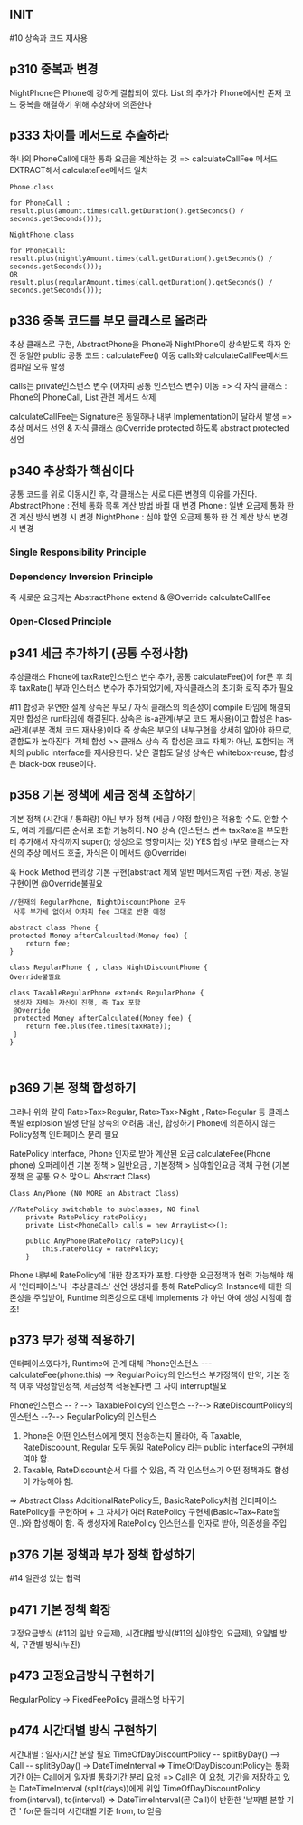 ## INIT
#10 상속과 코드 재사용
## p310 중복과 변경
NightPhone은 Phone에 강하게 결합되어 있다. 
List<PhoneCall> 의 추가가 Phone에서만 존재
코드 중복을 해결하기 위해 추상화에 의존한다 

## p333 차이를 메서드로 추출하라
하나의 PhoneCall에 대한 통화 요금을 계산하는 것 
=> calculateCallFee 메서드 EXTRACT해서 calculateFee메서드 일치
```
Phone.class

for PhoneCall :
result.plus(amount.times(call.getDuration().getSeconds() / seconds.getSeconds()));

NightPhone.class

for PhoneCall:
result.plus(nightlyAmount.times(call.getDuration().getSeconds() / seconds.getSeconds()));
OR
result.plus(regularAmount.times(call.getDuration().getSeconds() / seconds.getSeconds()));

```
## p336 중복 코드를 부모 클래스로 올려라 
추상 클래스로 구현, AbstractPhone을 Phone과 NightPhone이 상속받도록 하자
완전 동일한 public 공통 코드 : calculateFee() 이동
calls와 calculateCallFee메서드 컴파일 오류 발생

calls는 private인스턴스 변수 (어차피 공통 인스턴스 변수) 이동
=> 각 자식 클래스 : Phone의 PhoneCall, List<PhoneCall> 관련 메서드 삭제

calculateCallFee는 Signature은 동일하나 내부 Implementation이 달라서 발생 
 => 추상 메서드 선언 & 자식 클래스 @Override protected 하도록 abstract protected 선언 

## p340 추상화가 핵심이다
공통 코드를 위로 이동시킨 후, 각 클래스는 서로 다른 변경의 이유를 가진다.
AbstractPhone : 전체 통화 목록 계산 방법 바뀔 때 변경 
Phone : 일반 요금제 통화 한 건 계산 방식 변경 시 변경 
NightPhone : 심야 할인 요금제 통화 한 건 계산 방식 변경 시 변경 

### Single Responsibility Principle
### Dependency Inversion Principle 
즉 새로운 요금제는 AbstractPhone extend & @Override calculateCallFee 
### Open-Closed Principle

## p341 세금 추가하기 (공통 수정사항)
추상클래스 Phone에 taxRate인스턴스 변수 추가, 공통 calculateFee()에 for문 후 최후 taxRate() 부과
인스터스 변수가 추가되었기에, 자식클래스의 초기화 로직 추가 필요

#11 합성과 유연한 설계 
상속은 부모 / 자식 클래스의 의존성이 compile 타임에 해결되지만 
합성은 run타임에 해결된다. 상속은 is-a관계(부모 코드 재사용)이고 합성은 has-a관계(부분 객체 코드 재사용)이다
즉 상속은 부모의 내부구현을 상세히 알아야 하므로, 결합도가 높아진다. 객체 합성 >> 클래스 상속 
즉 합성은 코드 자체가 아닌, 포함되는 객체의 public interface를 재사용한다. 낮은 결합도 달성 
상속은 whitebox-reuse, 합성은 black-box reuse이다. 

## p358 기본 정책에 세금 정책 조합하기
기본 정책 (시간대 / 통화량) 아닌 부가 정책 (세금 / 약정 할인)은 적용할 수도, 안할 수도, 여러 개를/다른 순서로 조합 가능하다.
NO 상속 (인스턴스 변수 taxRate을 부모한테 추가해서 자식까지 super(); 생성으로 영향미치는 것)
YES 합성 (부모 클래스는 자신의 추상 메서드 호출, 자식은 이 메서드 @Override) 

훅 Hook Method 편의상 기본 구현(abstract 제외 일반 메서드처럼 구현) 제공, 동일 구현이면 @Override불필요
```
//현재의 RegularPhone, NightDiscountPhone 모두 
 사후 부가세 없어서 어차피 fee 그대로 반환 예정 

abstract class Phone {
protected Money afterCalcualted(Money fee) {
    return fee;
}

class RegularPhone { , class NightDiscountPhone { 
Override불필요 

class TaxableRegularPhone extends RegularPhone { 
 생성자 자체는 자신이 진행, 즉 Tax 포함 
 @Override 
 protected Money afterCalculated(Money fee) {
    return fee.plus(fee.times(taxRate));
 }
}



```
## p369 기본 정책 합성하기 
그러나 위와 같이 Rate>Tax>Regular, Rate>Tax>Night , Rate>Regular 등 클래스폭발 explosion 발생
단일 상속의 어려움 대신, 합성하기 Phone에 의존하지 않는 Policy정책 인터페이스 분리 필요 

RatePolicy Interface, Phone 인자로 받아 계산된 요금 calculateFee(Phone phone) 오퍼레이션
기본 정책 > 일반요금 , 기본정책 > 심야할인요금 객체 구현 (기본정책 은 공통 요소 많으니 Abstract Class)

```
Class AnyPhone (NO MORE an Abstract Class)

//RatePolicy switchable to subclasses, NO final
    private RatePolicy ratePolicy;
    private List<PhoneCall> calls = new ArrayList<>();

    public AnyPhone(RatePolicy ratePolicy){
        this.ratePolicy = ratePolicy;
    }
```
Phone 내부에 RatePolicy에 대한 참조자가 포함. 다양한 요금정책과 협력 가능해야 해서 '인터페이스'나 '추상클래스' 선언
생성자를 통해 RatePolicy의 Instance에 대한 의존성을 주입받아, Runtime 의존성으로 대체 
Implements 가 아닌 아예 생성 시점에 참조! 

## p373 부가 정책 적용하기
인터페이스였다가, Runtime에 관계 대체
  Phone인스턴스  --- calculateFee(phone:this) --> RegularPolicy의 인스턴스
부가정책이 만약, 기본 정책 이후 약정할인정책, 세금정책 적용된다면 그 사이 interrupt필요

  Phone인스턴스 -- ? --> TaxablePolicy의 인스턴스 --?--> RateDiscountPolicy의 인스턴스 
    --?--> RegularPolicy의 인스턴스

1) Phone은 어떤 인스턴스에게 멧지 전송하는지 몰라야, 즉 Taxable, RateDiscoount, Regular 
   모두 동일 RatePolicy 라는 public interface의 구현체여야 함.
2) Taxable, RateDiscount순서 다를 수 있음, 즉 각 인스턴스가 어떤 정책과도 합성이 가능해야 함. 

=> Abstract Class AdditionalRatePolicy도, BasicRatePolicy처럼
인터페이스 RatePolicy를 구현하며 + 그 자체가 여러 RatePolicy 구현체(Basic~Tax~Rate할인..)와 합성해야 함.
즉 생성자에 RatePolicy 인스턴스를 인자로 받아, 의존성을 주입 

## p376 기본 정책과 부가 정책 합성하기

#14 일관성 있는 협력 

## p471 기본 정책 확장
  고정요금방식 (#11의 일반 요금제), 시간대별 방식(#11의 심야할인 요금제), 요일별 방식, 구간별 방식(누진)

## p473 고정요금방식 구현하기     
  RegularPolicy -> FixedFeePolicy 클래스명 바꾸기

## p474 시간대별 방식 구현하기
  시간대별 : 일자/시간 분할 필요
  TimeOfDayDiscountPolicy -- splitByDay() --> Call -- splitByDay() -> DateTimeInterval
  => TimeOfDayDiscountPolicy는 통화기간 아는 Call에게 일자별 통화기간 분리 요청 
  => Call은 이 요청, 기간을 저장하고 있는 DateTimeInterval (split(days))에게 위임
  TimeOfDayDiscountPolicy from(interval), to(interval) 
  => DateTimeInterval(곧 Call)이 반환한 '날짜별 분할 기간 <List>' for문 돌리며 시간대별 기준 from, to 얻음

  
  
  
  
  